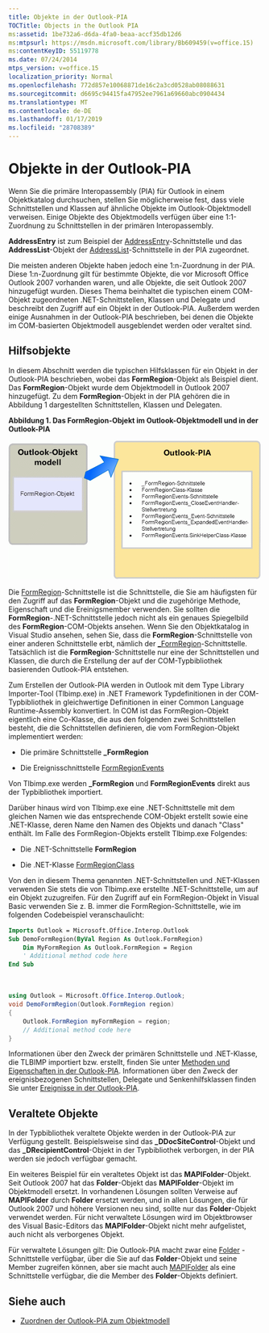 ```yaml
---
title: Objekte in der Outlook-PIA
TOCTitle: Objects in the Outlook PIA
ms:assetid: 1be732a6-d6da-4fa0-beaa-accf35db12d6
ms:mtpsurl: https://msdn.microsoft.com/library/Bb609459(v=office.15)
ms:contentKeyID: 55119778
ms.date: 07/24/2014
mtps_version: v=office.15
localization_priority: Normal
ms.openlocfilehash: 772d857e10068871de16c2a3cd0528ab08088631
ms.sourcegitcommit: d6695c94415fa47952ee7961a69660abc0904434
ms.translationtype: MT
ms.contentlocale: de-DE
ms.lasthandoff: 01/17/2019
ms.locfileid: "28708389"
---
```

# <a name="objects-in-the-outlook-pia"></a>Objekte in der Outlook-PIA

Wenn Sie die primäre Interopassembly (PIA) für Outlook in einem Objektkatalog durchsuchen, stellen Sie möglicherweise fest, dass viele Schnittstellen und Klassen auf ähnliche Objekte im Outlook-Objektmodell verweisen. Einige Objekte des Objektmodells verfügen über eine 1:1-Zuordnung zu Schnittstellen in der primären Interopassembly. 

**AddressEntry** ist zum Beispiel der [AddressEntry](https://msdn.microsoft.com/library/bb609728\(v=office.15\))-Schnittstelle und das **AddressList**-Objekt der [AddressList](https://msdn.microsoft.com/library/bb623538\(v=office.15\))-Schnittstelle in der PIA zugeordnet. 

Die meisten anderen Objekte haben jedoch eine 1:n-Zuordnung in der PIA. Diese 1:n-Zuordnung gilt für bestimmte Objekte, die vor Microsoft Office Outlook 2007 vorhanden waren, und alle Objekte, die seit Outlook 2007 hinzugefügt wurden. Dieses Thema beinhaltet die typischen einem COM-Objekt zugeordneten .NET-Schnittstellen, Klassen und Delegate und beschreibt den Zugriff auf ein Objekt in der Outlook-PIA. Außerdem werden einige Ausnahmen in der Outlook-PIA beschrieben, bei denen die Objekte im COM-basierten Objektmodell ausgeblendet werden oder veraltet sind.

## <a name="helper-objects"></a>Hilfsobjekte

In diesem Abschnitt werden die typischen Hilfsklassen für ein Objekt in der Outlook-PIA beschrieben, wobei das **FormRegion**-Objekt als Beispiel dient. Das **FormRegion**-Objekt wurde dem Objektmodell in Outlook 2007 hinzugefügt. Zu dem **FormRegion**-Objekt in der PIA gehören die in Abbildung 1 dargestellten Schnittstellen, Klassen und Delegaten.

**Abbildung 1. Das FormRegion-Objekt im Outlook-Objektmodell und in der Outlook-PIA**

![Das FormRegion-Objekt im Outlook-Objektmodell und in der Outlook-PIA](media/pia-outlook-object-model.gif)

Die [FormRegion](https://msdn.microsoft.com/library/bb652633\(v=office.15\))-Schnittstelle ist die Schnittstelle, die Sie am häufigsten für den Zugriff auf das **FormRegion**-Objekt und die zugehörige Methode, Eigenschaft und die Ereinigsmember verwenden. Sie sollten die **FormRegion**-.NET-Schnittstelle jedoch nicht als ein genaues Spiegelbild des **FormRegion**-COM-Objekts ansehen. Wenn Sie den Objektkatalog in Visual Studio ansehen, sehen Sie, dass die **FormRegion**-Schnittstelle von einer anderen Schnittstelle erbt, nämlich der [\_FormRegion](https://msdn.microsoft.com/library/bb645761\(v=office.15\))-Schnittstelle. Tatsächlich ist die **FormRegion**-Schnittstelle nur eine der Schnittstellen und Klassen, die durch die Erstellung der auf der COM-Typbibliothek basierenden Outlook-PIA entstehen.

Zum Erstellen der Outlook-PIA werden in Outlook mit dem Type Library Importer-Tool (Tlbimp.exe) in .NET Framework Typdefinitionen in der COM-Typbibliothek in gleichwertige Definitionen in einer Common Language Runtime-Assembly konvertiert. In COM ist das FormRegion-Objekt eigentlich eine Co-Klasse, die aus den folgenden zwei Schnittstellen besteht, die die Schnittstellen definieren, die vom FormRegion-Objekt implementiert werden:

- Die primäre Schnittstelle **\_FormRegion**

- Die Ereignisschnittstelle [FormRegionEvents](https://msdn.microsoft.com/library/bb611940\(v=office.15\))

Von Tlbimp.exe werden **\_FormRegion** und **FormRegionEvents** direkt aus der Typbibliothek importiert.

Darüber hinaus wird von Tlbimp.exe eine .NET-Schnittstelle mit dem gleichen Namen wie das entsprechende COM-Objekt erstellt sowie eine .NET-Klasse, deren Name den Namen des Objekts und danach "Class" enthält. Im Falle des FormRegion-Objekts erstellt Tlbimp.exe Folgendes:

- Die .NET-Schnittstelle **FormRegion**

- Die .NET-Klasse [FormRegionClass](https://msdn.microsoft.com/library/bb624204\(v=office.15\))

Von den in diesem Thema genannten .NET-Schnittstellen und .NET-Klassen verwenden Sie stets die von Tlbimp.exe erstellte .NET-Schnittstelle, um auf ein Objekt zuzugreifen. Für den Zugriff auf ein FormRegion-Objekt in Visual Basic verwenden Sie z. B. immer die FormRegion-Schnittstelle, wie im folgenden Codebeispiel veranschaulicht:

```vb
Imports Outlook = Microsoft.Office.Interop.Outlook
Sub DemoFormRegion(ByVal Region As Outlook.FormRegion)
    Dim MyFormRegion As Outlook.FormRegion = Region
    ' Additional method code here
End Sub
```

<br/>

```csharp
using Outlook = Microsoft.Office.Interop.Outlook; 
void DemoFormRegion(Outlook.FormRegion region) 
{
    Outlook.FormRegion myFormRegion = region; 
    // Additional method code here
}
```

Informationen über den Zweck der primären Schnittstelle und .NET-Klasse, die TLBIMP importiert bzw. erstellt, finden Sie unter [Methoden und Eigenschaften in der Outlook-PIA](methods-and-properties-in-the-outlook-pia.md). Informationen über den Zweck der ereignisbezogenen Schnittstellen, Delegate und Senkenhilfsklassen finden Sie unter [Ereignisse in der Outlook-PIA](events-in-the-outlook-pia.md).

## <a name="deprecated-objects"></a>Veraltete Objekte

In der Typbibliothek veraltete Objekte werden in der Outlook-PIA zur Verfügung gestellt. Beispielsweise sind das **\_DDocSiteControl**-Objekt und das **\_DRecipientControl**-Objekt in der Typbibliothek verborgen, in der PIA werden sie jedoch verfügbar gemacht.

Ein weiteres Beispiel für ein veraltetes Objekt ist das **MAPIFolder**-Objekt. Seit Outlook 2007 hat das **Folder**-Objekt das **MAPIFolder**-Objekt im Objektmodell ersetzt. In vorhandenen Lösungen sollten Verweise auf **MAPIFolder** durch **Folder** ersetzt werden, und in allen Lösungen, die für Outlook 2007 und höhere Versionen neu sind, sollte nur das **Folder**-Objekt verwendet werden. Für nicht verwaltete Lösungen wird im Objektbrowser des Visual Basic-Editors das **MAPIFolder**-Objekt nicht mehr aufgelistet, auch nicht als verborgenes Objekt. 

Für verwaltete Lösungen gilt: Die Outlook-PIA macht zwar eine [Folder](https://msdn.microsoft.com/library/bb645774\(v=office.15\)) -Schnittstelle verfügbar, über die Sie auf das **Folder**-Objekt und seine Member zugreifen können, aber sie macht auch [MAPIFolder](https://msdn.microsoft.com/library/bb624369\(v=office.15\)) als eine Schnittstelle verfügbar, die die Member des **Folder**-Objekts definiert.

## <a name="see-also"></a>Siehe auch

- [Zuordnen der Outlook-PIA zum Objektmodell](relating-the-outlook-pia-with-the-object-model.md)


